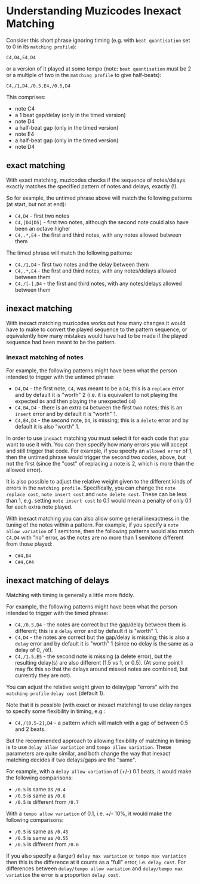 # Understanding Muzicodes Inexact Matching

Consider this short phrase ignoring timing (e.g. with `beat quantisation` set to 0 in its `matching profile`):

`C4,D4,E4,D4`

or a version of it played at some tempo (note: `beat quantisation` must be 2 or a multiple of two in the `matching profile` to give half-beats):

`C4,/1,D4,/0.5,E4,/0.5,D4`

This comprises:

- note C4
- a 1 beat gap/delay (only in the timed version)
- note D4
- a half-beat gap (only in the timed version)
- note E4
- a half-beat gap (only in the timed version)
- note D4

## exact matching

With exact matching, muzicodes checks if the sequence of notes/delays exactly matches the specified pattern of notes and delays, exactly (!).

So for example, the untimed phrase above will match the following patterns (at start, but not at end):

- `C4,D4` - first two notes 
- `C4,[D4|D5]` - first two notes, although the second note could also have been an octave higher
- `C4,.*,E4` - the first and third notes, with any notes allowed between them

The timed phrase will match the following patterns:

- `C4,/1,D4` - first two notes and the delay between them
- `C4,.*,E4` - the first and third notes, with any notes/delays allowed between them
- `C4,/[-],D4` - the first and third notes, with any notes/delays allowed between them

## inexact matching

With inexact matching muzicodes works out how many changes it would have to make to convert the played sequence to the pattern sequence, or equivalently how many mistakes would have had to be made if the played sequence had been meant to be the pattern.

### inexact matching of notes

For example, the following patterns might have been what the person intended to trigger with the untimed phrase:

- `D4,D4` - the first note, `C4`, was meant to be a `D4`; this is a `replace` error and by default it is "worth" 2 (i.e. it is equivalent to not playing the expected `D4` and then playing the unexpected `C4`)
- `C4,B4,D4` - there is an extra `B4` between the first two notes; this is an `insert` error and by default it is "worth" 1.
- `C4,E4,D4` - the second note, `D4`, is missing; this is a `delete` error and by default it is also "worth" 1.

In order to use `inexact` matching you must select it for each code that you want to use it with. You can then specify how many errors you will accept and still trigger that code. For example, if you specify an `allowed error` of 1, then the untimed phrase would trigger the second two codes, above, but not the first (since the "cost" of replacing a note is 2, which is more than the allowed error).

It is also possible to adjust the relative weight given to the different kinds of errors in the `matching profile`. Specifically, you can change the `note replace cost`, `note insert cost` and `note delete cost`. These can be less than 1, e.g. setting `note insert cost` to 0.1 would mean a penalty of only 0.1 for each extra note played.

With inexact matching you can also allow some general inexactness in the tuning of the notes within a pattern. For example, if you specify a `note allow variation` of 1 semitone, then the following patterns would also match `C4,D4` with "no" error, as the notes are no more than 1 semitone different from  those played:

- `C#4,D4`
- `C#4,C#4` 

## inexact matching of delays

Matching with timing is generally a little more fiddly.

For example, the following patterns might have been what the person intended to trigger with the timed phrase:

- `C4,/0.5,D4` - the notes are correct but the gap/delay between them is different; this is a `delay` error and by default it is "worth" 1.
- `C4,D4` - the notes are correct but the gap/delay is missing; this is also a `delay` error and by default it is "worth" 1 (since no delay is the same as a delay of 0, `/0`!).
- `C4,/1.5,E5` - the second note is missing (a delete error), but the resulting delay(s) are also different (1.5 vs 1, or 0.5). (At some point I may fix this so that the delays around missed notes are combined, but currently they are not).

You can adjust the relative weight given to delay/gap "errors" with the `matching profile` `delay cost` (default 1).

Note that it is possible (with exact or inexact matching) to use delay ranges to specify some flexibility in timing, e.g.:

- `C4,/[0.5-2],D4` - a pattern which will match with a gap of between 0.5 and 2 beats.

But the recommended approach to allowing flexibility of matching in timing is to use `delay allow variation` and `tempo allow variation`. These parameters are quite similar, and both change the way that inexact matching decides if two delays/gaps are the "same".

For example, with a `delay allow variation` of (+/-) 0.1 beats, it would make the following comparisons:

- `/0.5` is same as `/0.4`
- `/0.5` is same as `/0.6`
- `/0.5` is different from `/0.7`

With a `tempo allow variation` of 0.1, i.e. +/- 10%, it would make the following comparisons:

- `/0.5` is same as `/0.46`
- `/0.5` is same as `/0.55`
- `/0.5` is different from `/0.6`

If you also specify a (larger) `delay max variation` or `tempo max variation` then this is the difference at it counts as a "full" error, i.e. `delay cost`. For differences between `delay/tempo allow variation`  and `delay/tempo max variation` the error is a proportion `delay cost`. 
